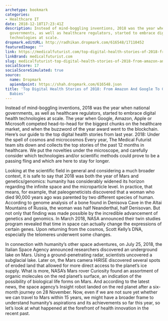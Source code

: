 ```yaml
---
archetype: bookmark
categories:
- Healthcare IT
date: 2018-12-18T17:23:41Z
description: Instead of mind-boggling inventions, 2018 was the year when national
  governments, as well as healthcare regulators, started to embrace digital health
  technologies at scale.
dropmark.editURL: http://radhikan.dropmark.com/616548/17110452
featuredImage: ""
link: https://medicalfuturist.com/top-digital-health-stories-of-2018-from-amazon-and-google-to-gene-edited-babies
linkBrand: medicalfuturist.com
slug: medicalfuturist-top-digital-health-stories-of-2018-from-amazon-and-google-to-gene-edited-babies
socialScore: 17
socialScoreSimulated: true
source:
  name: Dropmark
  apiendpoint: https://shah.dropmark.com/616548.json
title: 'Top Digital Health Stories of 2018: From Amazon And Google To Gene-Edited
  Babies'
---
```

Instead of mind-boggling inventions, 2018 was the year when national governments, as well as healthcare regulators, started to embrace digital health technologies at scale. The year when Google, Amazon, Apple or Microsoft competed head-to-head for the biggest chunks on the healthcare market, and when the buzzword of the year award went to the blockchain. Here’s our guide to the top digital health stories from last year.
2018: Under the spell of cosmos and microcosmos
Every year, The Medical Futurist team sits down and collects the top stories of the past 12 months in healthcare. We put the novelties under the microscope, and carefully consider which technologies and/or scientific methods could prove to be a passing fling and which are here to stay for longer.

Looking at the scientific field in general and considering a much broader context, it is safe to say that 2018 was both the year of Mars and genetics/genomics: humanity has considerably widened its horizon regarding the infinite space and the microparticle level. In practice, that means, for example, that paleogeneticists discovered that a woman who died 90,000 years ago was parented by two different species of human. According to genome analysis of a bone found in Denisova Cave in the Altai Mountains of Russia, the woman was half Neanderthal, half Denisovan. But not only that finding was made possible by the incredible advancement of genetics and genomics. In March 2018, NASA announced their twin studies program revealed that time in space can actually change the expressions of certain genes. Upon returning from the cosmos, Scott Kelly’s DNA, especially the telomeres underwent some changes.

In connection with humanity’s other space adventures, on July 25, 2018, the Italian Space Agency announced researchers discovered an underground lake on Mars. Using a ground-penetrating radar, scientists uncovered a subglacial lake. Later on, the Mars camera HiRISE discovered several spots of eroded land that allowed for more direct access to the planet’s ice supply. What is more, NASA’s Mars rover Curiosity found an assortment of organic molecules on the red planet’s surface, an indication of the possibility of biological life forms on Mars. And according to the latest news, the space agency’s Insight robot landed on the red planet after a six-month journey on 28 November. Now, even if we are not sure yet whether we can travel to Mars within 15 years, we might have a broader frame to understand humanity’s aspirations and its achievements so far this year, so let’s look at what happened at the forefront of health innovation in the recent past.

